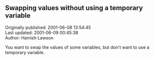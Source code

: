 ## Swapping values without using a temporary variable  
Originally published: 2001-06-08 13:54:45  
Last updated: 2001-06-09 00:45:38  
Author: Hamish Lawson  
  
You want to swap the values of some variables, but don't want to use a temporary variable.